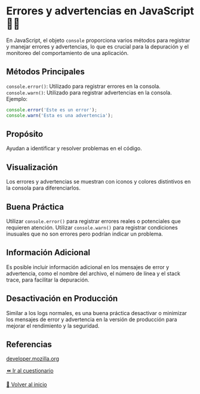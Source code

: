 # Errores y advertencias en JavaScript 👩‍💻
En JavaScript, el objeto `console` proporciona varios métodos para registrar y manejar errores y advertencias, lo que es crucial para la depuración y el monitoreo del comportamiento de una aplicación.

## Métodos Principales
`console.error()`: Utilizado para registrar errores en la consola.
`console.warn()`: Utilizado para registrar advertencias en la consola.
Ejemplo:
```javascript
console.error('Este es un error');
console.warn('Esta es una advertencia');
```

## Propósito
Ayudan a identificar y resolver problemas en el código.

## Visualización
Los errores y advertencias se muestran con iconos y colores distintivos en la consola para diferenciarlos.

## Buena Práctica
Utilizar `console.error()` para registrar errores reales o potenciales que requieren atención.
Utilizar `console.warn()` para registrar condiciones inusuales que no son errores pero podrían indicar un problema.

## Información Adicional
Es posible incluir información adicional en los mensajes de error y advertencia, como el nombre del archivo, el número de línea y el stack trace, para facilitar la depuración.

## Desactivación en Producción
Similar a los logs normales, es una buena práctica desactivar o minimizar los mensajes de error y advertencia en la versión de producción para mejorar el rendimiento y la seguridad.

## Referencias

[developer.mozilla.org](https://developer.mozilla.org/en-US/docs/Web/API/console#:~:text=%23%20%E3%80%900%E2%80%A0console%20,API%20differently%20than%20the%20browsers)

[⏪ Ir al cuestionario](../../../cuestionarios/01-introduccion/03-consola-de-javascript/06-errores-y-advertencias.md)

[🏡 Volver al inicio](../../../readme.md)
